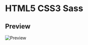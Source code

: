 # HTML5 CSS3 Sass

## Preview 
![Preview](https://github.com/MohaEttaibi/HTML5-CSS3-Sass/blob/Nexter/Nexter/screen.gif)